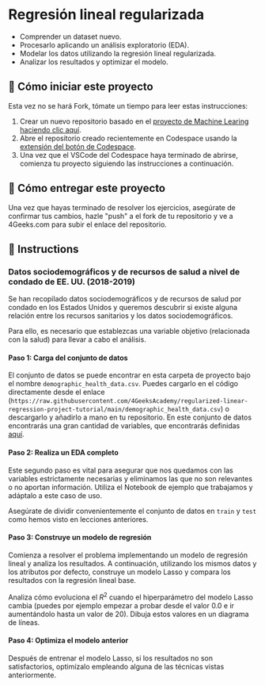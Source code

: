 <!-- hide -->
# Regresión lineal regularizada
<!-- endhide -->

- Comprender un dataset nuevo.
- Procesarlo aplicando un análisis exploratorio (EDA).
- Modelar los datos utilizando la regresión lineal regularizada.
- Analizar los resultados y optimizar el modelo.

## 🌱  Cómo iniciar este proyecto

Esta vez no se hará Fork, tómate un tiempo para leer estas instrucciones:

1. Crear un nuevo repositorio basado en el [proyecto de Machine Learing](https://github.com/4GeeksAcademy/machine-learning-python-template/generate) [haciendo clic aquí](https://github.com/4GeeksAcademy/machine-learning-python-template).
2. Abre el repositorio creado recientemente en Codespace usando la [extensión del botón de Codespace](https://docs.github.com/en/codespaces/developing-in-codespaces/creating-a-codespace-for-a-repository#creating-a-codespace-for-a-repository).
3. Una vez que el VSCode del Codespace haya terminado de abrirse, comienza tu proyecto siguiendo las instrucciones a continuación.

## 🚛 Cómo entregar este proyecto

Una vez que hayas terminado de resolver los ejercicios, asegúrate de confirmar tus cambios, hazle "push" a el fork de tu repositorio y ve a 4Geeks.com para subir el enlace del repositorio.

## 📝 Instructions

### Datos sociodemográficos y de recursos de salud a nivel de condado de EE. UU. (2018-2019)

Se han recopilado datos sociodemográficos y de recursos de salud por condado en los Estados Unidos y queremos descubrir si existe alguna relación entre los recursos sanitarios y los datos sociodemográficos.

Para ello, es necesario que establezcas una variable objetivo (relacionada con la salud) para llevar a cabo el análisis.

#### Paso 1: Carga del conjunto de datos

El conjunto de datos se puede encontrar en esta carpeta de proyecto bajo el nombre `demographic_health_data.csv`. Puedes cargarlo en el código directamente desde el enlace (`https://raw.githubusercontent.com/4GeeksAcademy/regularized-linear-regression-project-tutorial/main/demographic_health_data.csv`) o descargarlo y añadirlo a mano en tu repositorio. En este conjunto de datos encontrarás una gran cantidad de variables, que encontrarás definidas [aquí](https://raw.githubusercontent.com/4GeeksAcademy/regularized-linear-regression-project-tutorial/main/data_dict.csv).

#### Paso 2: Realiza un EDA completo

Este segundo paso es vital para asegurar que nos quedamos con las variables estrictamente necesarias y eliminamos las que no son relevantes o no aportan información. Utiliza el Notebook de ejemplo que trabajamos y adáptalo a este caso de uso.

Asegúrate de dividir convenientemente el conjunto de datos en `train` y `test` como hemos visto en lecciones anteriores.

#### Paso 3: Construye un modelo de regresión

Comienza a resolver el problema implementando un modelo de regresión lineal y analiza los resultados. A continuación, utilizando los mismos datos y los atributos por defecto, construye un modelo Lasso y compara los resultados con la regresión lineal base.

Analiza cómo evoluciona el $R^2$ cuando el hiperparámetro del modelo Lasso cambia (puedes por ejemplo empezar a probar desde el valor 0.0 e ir aumentándolo hasta un valor de 20). Dibuja estos valores en un diagrama de líneas.

#### Paso 4: Optimiza el modelo anterior

Después de entrenar el modelo Lasso, si los resultados no son satisfactorios, optimízalo empleando alguna de las técnicas vistas anteriormente.